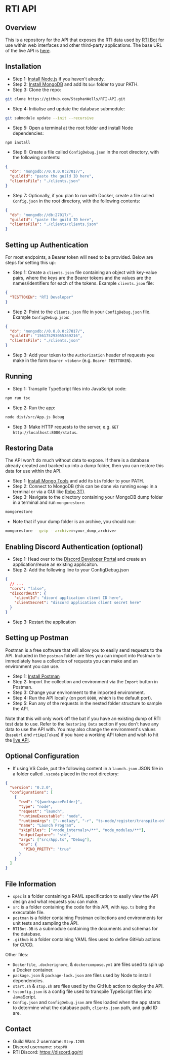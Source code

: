 # RTI API

## Overview

This is a repository for the API that exposes the RTI data used by [RTI Bot](https://github.com/Daniel123643/RTIBot) for use within web interfaces and other third-party applications. The base URL of the live API is [here](https://rti.krhom.com/api/).

## Installation

- Step 1: [Install Node.js](https://nodejs.org/en/download/) if you haven't already.
- Step 2: [Install MongoDB](https://www.mongodb.com/try/download/community?tck=docs_server) and add its `bin` folder to your PATH.
- Step 3: Clone the repo:

```bash
git clone https://github.com/StephanWells/RTI-API.git
```

- Step 4: Initialise and update the database submodule:

```bash
git submodule update --init --recursive
```

- Step 5: Open a terminal at the root folder and install Node dependencies:

```bash
npm install
```

- Step 6: Create a file called `ConfigDebug.json` in the root directory, with the following contents:

```json
{
  "db": "mongodb://0.0.0.0:27017/",
  "guildId": "paste the guild ID here",
  "clientsFile": "./clients.json"
}
```

- Step 7: Optionally, if you plan to run with Docker, create a file called `Config.json` in the root directory, with the following contents:

```json
{
  "db": "mongodb://db:27017/",
  "guildId": "paste the guild ID here",
  "clientsFile": "./clients/clients.json"
}
```

## Setting up Authentication

For most endpoints, a Bearer token will need to be provided. Below are steps for setting this up:

- Step 1: Create a `clients.json` file containing an object with key-value pairs, where the keys are the Bearer tokens and the values are the names/identifiers for each of the tokens. Example `clients.json` file:

```json
{
  "TESTTOKEN": "RTI Developer"
}
```

- Step 2: Point to the `clients.json` file in your `ConfigDebug.json` file. Example `ConfigDebug.json`:

```json
{
  "db": "mongodb://0.0.0.0:27017/",
  "guildId": "156175293055369216",
  "clientsFile": "./clients.json"
}
```

- Step 3: Add your token to the `Authorization` header of requests you make in the form `Bearer <token>` (e.g. `Bearer TESTTOKEN`).

## Running

- Step 1: Transpile TypeScript files into JavaScript code:

```bash
npm run tsc
```

- Step 2: Run the app:

```bash
node dist/src/App.js Debug
```

- Step 3: Make HTTP requests to the server, e.g. `GET http://localhost:8080/status`.

## Restoring Data

The API won't do much without data to expose. If there is a database already created and backed up into a dump folder, then you can restore this data for use within the API.

- Step 1: [Install Mongo Tools](https://docs.mongodb.com/database-tools/installation/installation-windows/) and add its `bin` folder to your PATH.
- Step 2: Connect to MongoDB (this can be done via running `mongo` in a terminal or via a GUI like [Robo 3T](https://robomongo.org/download)).
- Step 3: Navigate to the directory containing your MongoDB dump folder in a terminal and run `mongorestore`:

```bash
mongorestore
```

- Note that if your dump folder is an archive, you should run:

```bash
mongorestore --gzip --archive=<your_dump_archive>
```

## Enabling Discord Authentication (optional)

- Step 1: Head over to the [Discord Developer Portal](https://discord.com/developers/) and create an application/reuse an existing applicaiton.
- Step 2: Add the following line to your ConfigDebug.json

```json
{
  // ...
  "cors": "false",
  "discordAuth": {
    "clientId": "dicord application client ID here",
    "clientSecret": "discord application client secret here"
  }
}
```

- Step 3: Restart the application

## Setting up Postman

Postman is a free software that will allow you to easily send requests to the API. Included in the `postman` folder are files you can import into Postman to immediately have a collection of requests you can make and an environment you can use.

- Step 1: [Install Postman](https://www.postman.com/downloads/)
- Step 2: Import the collection and environment via the `Import` button in Postman.
- Step 3: Change your environment to the imported environment.
- Step 4: Run the API locally (on port `8080`, which is the default port).
- Step 5: Run any of the requests in the nested folder structure to sample the API.

Note that this will only work off the bat if you have an existing dump of RTI test data to use. Refer to the `Restoring Data` section if you don't have any data to use the API with. You may also change the environment's values (`baseUrl` and `rtiApiToken`) if you have a working API token and wish to hit the [live API](https://rti.krhom.com/api/).

## Optional Configuration

- If using VS Code, put the following content in a `launch.json` JSON file in a folder called `.vscode` placed in the root directory:

```json
{
  "version": "0.2.0",
  "configurations": [
    {
      "cwd": "${workspaceFolder}",
      "type": "node",
      "request": "launch",
      "runtimeExecutable": "node",
      "runtimeArgs": ["--nolazy", "-r", "ts-node/register/transpile-only"],
      "name": "Launch Program",
      "skipFiles": ["<node_internals>/**", "node_modules/**"],
      "outputCapture": "std",
      "args": ["src/App.ts", "Debug"],
      "env": {
        "PINO_PRETTY": "true"
      }
    }
  ]
}
```

## File Information

- `spec` is a folder containing a RAML specification to easily view the API design and what requests you can make.
- `src` is a folder containing the code for this API, with `App.ts` being the executable file.
- `postman` is a folder containing Postman collections and environments for unit tests and sampling the API.
- `RTIBot-DB` is a submodule containing the documents and schemas for the database.
- `.github` is a folder containing YAML files used to define GitHub actions for CI/CD.

Other files:

- `Dockerfile`, `.dockerignore`, & `dockercompose.yml` are files used to spin up a Docker container.
- `package.json` & `package-lock.json` are files used by Node to install dependencies.
- `start.sh` & `stop.sh` are files used by the GitHub action to deploy the API.
- `tsconfig.json` is a config file used to transpile TypeScript files into JavaScript.
- `Config.json` and `ConfigDebug.json` are files loaded when the app starts to determine what the database path, `clients.json` path, and guild ID are.

## Contact

- Guild Wars 2 username: `Step.1285`
- Discord username: `step#0`
- RTI Discord: https://discord.gg/rti
